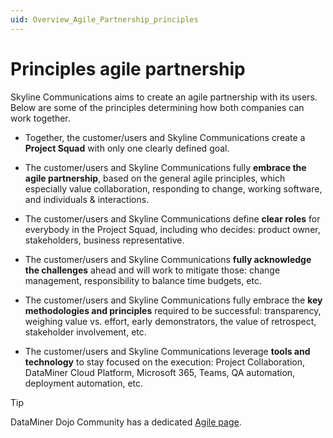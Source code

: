```yaml
---
uid: Overview_Agile_Partnership_principles
---
```


# Principles agile partnership

Skyline Communications aims to create an agile partnership with its users. Below are some of the principles determining how both companies can work together.

- Together, the customer/users and Skyline Communications create a **Project Squad** with only one clearly defined goal.

- The customer/users and Skyline Communications fully **embrace the agile partnership**, based on the general agile principles, which especially value collaboration, responding to change, working software, and individuals & interactions.

- The customer/users and Skyline Communications define **clear roles** for everybody in the Project Squad, including who decides: product owner, stakeholders, business representative.

- The customer/users and Skyline Communications **fully acknowledge the challenges** ahead and will work to mitigate those: change management, responsibility to balance time budgets, etc.

- The customer/users and Skyline Communications fully embrace the **key methodologies and principles** required to be successful: transparency, weighing value vs. effort, early demonstrators, the value of retrospect, stakeholder involvement, etc.

- The customer/users and Skyline Communications leverage **tools and technology** to stay focused on the execution: Project Collaboration, DataMiner Cloud Platform, Microsoft 365, Teams, QA automation, deployment automation, etc.

> [!TIP]
> DataMiner Dojo Community has a dedicated [Agile page](https://community.dataminer.services/agile-webspace/).
